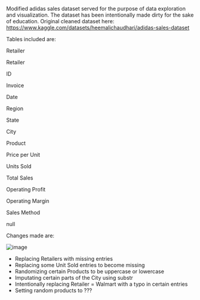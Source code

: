Modified adidas sales dataset served for the purpose of data exploration and visualization. The dataset has been intentionally made dirty for the sake of education.
Original cleaned dataset here: https://www.kaggle.com/datasets/heemalichaudhari/adidas-sales-dataset

Tables included are:

Retailer	

Retailer 

ID	

Invoice 

Date	

Region	

State	

City	

Product	

Price per Unit	

Units Sold	

Total Sales	

Operating Profit	

Operating Margin	

Sales Method	

null

Changes made are:

![image](https://github.com/user-attachments/assets/07ea82c2-d07e-49ae-84a6-4e92f85b39c8)

- Replacing Retailers with missing entries
- Replacing some Unit Sold entries to become missing
- Randomizing certain Products to be uppercase or lowercase
- Imputating certain parts of the City using substr
- Intentionally replacing Retailer = Walmart with a typo in certain entries
- Setting random products to ???


